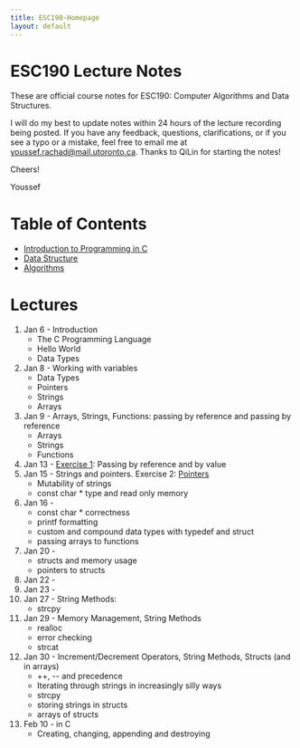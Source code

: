 ```yaml
---
title: ESC190-Homepage
layout: default
---
```


# ESC190 Lecture Notes
These are official course notes for ESC190: Computer Algorithms and Data Structures.
<!--<br><br>-->



I will do my best to update notes within 24 hours of the lecture recording being posted. If you have any
feedback, questions, clarifications, or if you see a typo or a mistake, feel free to email me at <a
href="mailto:youssef.rachad@mail.utoronto.ca">youssef.rachad@mail.utoronto.ca</a>. Thanks to QiLin for
starting the notes!
<!--<br><br>-->



Cheers!

Youssef


# Table of Contents
- [Introduction to Programming in C](./topics/cprogramming.html)
- [Data Structure](./topics/datastructures.html)
- [Algorithms](./topics/algorithms.html)

# Lectures
<ol id="lecs">
  <li>Jan  6 - Introduction 
	  <ul>
		  <li>The C Programming Language</li>
		  <li>Hello World</li>
		  <li>Data Types</li>
	</ul>
  </li>
  <li>Jan  8 - Working with variables 
	  <ul>
		  <li>Data Types</li>
		  <li>Pointers</li>
		  <li>Strings</li>
		  <li>Arrays</li>
	  </ul>
  </li>
  <li>Jan  9 - Arrays, Strings, Functions: passing by reference and passing by reference
	  <ul>
		  <li>Arrays</li>
		  <li>Strings</li>
		  <li>Functions</li>
	  </ul>
  </li>
  <li>Jan 13 - <a href="{{ site.url }}{{ site.baseurl }}/topics/cprogramming/exercice.html">Exercise 1</a>: Passing by reference and by value</li>
  <li>Jan 15 - Strings and pointers. Exercise 2: <a href="https://www.cs.toronto.edu/~guerzhoy/190/pointers" target="blank_">Pointers</a>  
       <ul>
           <li>Mutability of strings</li>
           <li>const char * type and read only memory</li>
       </ul> 
  </li>
  <li>Jan 16 -
      <ul>
          <li>const char * correctness</li>
          <li>printf formatting</li>
          <li>custom and compound data types with typedef and struct</li>
          <li>passing arrays to functions</li>
      </ul>
  </li>
  <li>Jan 20 - 
      <ul>
          <li>structs and memory usage</li>
          <li>pointers to structs</li>
      </ul>
  </li>
  <li>Jan 22 - </li>
  <li>Jan 23 - </li>
  <li>Jan 27 - String Methods:
      <ul>
          <li>strcpy</li>
          <!--<li>??</li>-->
      </ul>
  <li>Jan 29 - Memory Management, String Methods
      <ul>
          <li>realloc</li>
          <li>error checking</li>
          <li>strcat</li>
      </ul>
  <li>Jan 30 - Increment/Decrement Operators, String Methods, Structs (and in arrays)
      <ul>
          <li> ++, -- and precedence</li>
          <li>Iterating through strings in increasingly silly ways</li>
          <li>strcpy</li>
          <!--<li>length of string??</li>-->
          <li>storing strings in structs</li>
          <li>arrays of structs</li>
      </ul>
  <li>Feb 10 -  in C
      <ul>
          <li> Creating, changing, appending and destroying</li>
      </ul>
<!-- markdown auto closes the list maybe </ol> -->
